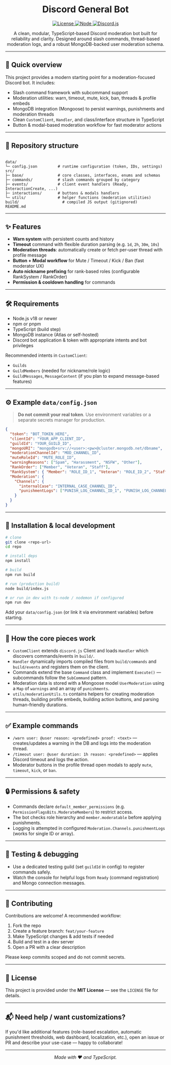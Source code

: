 <h1 align="center">Discord General Bot</h1>

<p align="center">
  <a href="#license">
    <img src="https://img.shields.io/badge/license-MIT-blue.svg" alt="License">
  </a>
  <a href="#requirements">
    <img src="https://img.shields.io/badge/node-v18%2B-brightgreen.svg" alt="Node">
  </a>
  <a href="#requirements">
    <img src="https://img.shields.io/badge/discord.js-v14-blue" alt="Discord.js">
  </a>
</p>

<p align="center">
  A clean, modular, TypeScript-based Discord moderation bot built for reliability and clarity.  
  Designed around slash commands, thread-based moderation logs, and a robust MongoDB-backed user moderation schema.
</p>

---

## 🚀 Quick overview

This project provides a modern starting point for a moderation-focused Discord bot. It includes:

* Slash command framework with subcommand support
* Moderation utilities: warn, timeout, mute, kick, ban, threads & profile embeds
* MongoDB integration (Mongoose) to persist warnings, punishments and moderation threads
* Clean `CustomClient`, `Handler`, and class/interface structure in TypeScript
* Button & modal-based moderation workflow for fast moderator actions

---

## 📁 Repository structure

```

data/
└─ config.json         # runtime configuration (token, IDs, settings)
src/
├─ base/               # core classes, interfaces, enums and schemas
├─ commands/           # slash commands grouped by category
├─ events/             # client event handlers (Ready, InteractionCreate, ...)
├─ interactions/       # buttons & modals handlers
└─ utils/              # helper functions (moderation utilities)
build/                   # compiled JS output (gitignored)
README.md

````

---

## ✨ Features

* **Warn system** with persistent counts and history
* **Timeout** command with flexible duration parsing (e.g. `1d`, `2h`, `30m`, `10s`)
* **Moderation threads**: automatically create or fetch per-user thread with profile message
* **Button + Modal workflow** for Mute / Timeout / Kick / Ban (fast moderator UX)
* **Auto nickname prefixing** for rank-based roles (configurable RankSystem / RankOrder)
* **Permission & cooldown handling** for commands

---

## 🛠️ Requirements

* Node.js v18 or newer
* npm or pnpm
* TypeScript (build step)
* MongoDB instance (Atlas or self-hosted)
* Discord bot application & token with appropriate intents and bot privileges

Recommended intents in `CustomClient`:

* `Guilds`
* `GuildMembers` (needed for nickname/role logic)
* `GuildMessages`, `MessageContent` (if you plan to expand message-based features)

---

## ⚙️ Example `data/config.json`

> **Do not commit your real token**. Use environment variables or a separate secrets manager for production.

```json
{
  "token": "BOT_TOKEN_HERE",
  "clientId": "YOUR_APP_CLIENT_ID",
  "guildId": "YOUR_GUILD_ID",
  "mongoURI": "mongodb+srv://<user>:<pw>@cluster.mongodb.net/dbname",
  "moderationChannelId": "MOD_CHANNEL_ID",
  "muteRoleId": "MUTE_ROLE_ID",
  "warningReasons": ["Spam", "Harassment", "NSFW", "Other"],
  "RankOrder": ["Member", "Veteran", "Staff"],
  "RankSystem": { "Member": "ROLE_ID_1", "Veteran": "ROLE_ID_2", "Staff": "ROLE_ID_3" },
  "Moderation": {
    "Channels": {
      "internalCase": "INTERNAL_CASE_CHANNEL_ID",
      "punishmentLogs": ["PUNISH_LOG_CHANNEL_ID_1", "PUNISH_LOG_CHANNEL_ID_2"]
    }
  }
}
````

---

## 🧭 Installation & local development

```bash
# clone
git clone <repo-url>
cd repo

# install deps
npm install

# build
npm run build

# run (production build)
node build/index.js

# or run in dev with ts-node / nodemon if configured
npm run dev
```

Add your `data/config.json` (or link it via environment variables) before starting.

---

## 🧩 How the core pieces work

* `CustomClient` extends `discord.js` Client and loads `Handler` which discovers commands/events in `build/`.
* `Handler` dynamically imports compiled files from `build/commands` and `build/events` and registers them on the client.
* Commands extend the base `Command` class and implement `Execute()` — subcommands follow the `SubCommand` pattern.
* Moderation data is stored with a Mongoose model `UserModeration` using a `Map` of `warnings` and an array of `punishments`.
* `utils/moderationUtils.ts` contains helpers for creating moderation threads, building profile embeds, building action buttons, and parsing human-friendly durations.

---

## ✅ Example commands

* `/warn user: @user reason: <predefined> proof: <text>` — creates/updates a warning in the DB and logs into the moderation thread.
* `/timeout user: @user duration: 1h reason: <predefined>` — applies Discord timeout and logs the action.
* Moderator buttons in the profile thread open modals to apply `mute`, `timeout`, `kick`, or `ban`.

---

## 🔒 Permissions & safety

* Commands declare `default_member_permissions` (e.g. `PermissionFlagsBits.ModerateMembers`) to restrict access.
* The bot checks role hierarchy and `member.moderatable` before applying punishments.
* Logging is attempted in configured `Moderation.Channels.punishmentLogs` (works for single ID or array).

---

## 🧪 Testing & debugging

* Use a dedicated testing guild (set `guildId` in config) to register commands safely.
* Watch the console for helpful logs from `Ready` (command registration) and Mongo connection messages.

---

## 🤝 Contributing

Contributions are welcome! A recommended workflow:

1. Fork the repo
2. Create a feature branch: `feat/your-feature`
3. Make TypeScript changes & add tests if needed
4. Build and test in a dev server
5. Open a PR with a clear description

Please keep commits scoped and do not commit secrets.

---

## 🧾 License

This project is provided under the **MIT License** — see the `LICENSE` file for details.

---

## 📬 Need help / want customizations?

If you'd like additional features (role-based escalation, automatic punishment thresholds, web dashboard, localization, etc.), open an issue or PR and describe your use-case — happy to collaborate!

---

<p align="center"><i>Made with ❤️ and TypeScript.</i></p>
